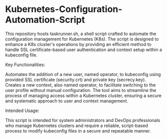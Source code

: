 # Kubernetes-Configuration-Automation-Script
This repository hosts taskrunner.sh, a shell script crafted to automate the configuration management for Kubernetes (K8s). The script is designed to enhance a K8s cluster's operations by providing an efficient method to handle SSL certificate-based user authentication and context setup within a kubeconfig file.

Key Functionalities:

Automates the addition of a new user, named operator, to kubeconfig using provided SSL certificate (security.crt) and private key (secrecy.key).
Creates a new context, also named operator, to facilitate switching to the user profile without manual configuration.
The tool aims to streamline the process of managing access within a Kubernetes cluster, ensuring a secure and systematic approach to user and context management.

Intended Usage:

This script is intended for system administrators and DevOps professionals who manage Kubernetes clusters and require a reliable, script-based process to modify kubeconfig files in a secure and repeatable manner.


